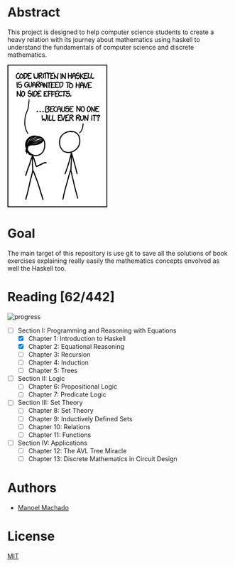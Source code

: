 # Abstract

This project is designed to help computer science students to create a heavy
relation with its journey about mathematics using haskell to understand the
fundamentals of computer science and discrete mathematics.

![haskell](etc/haskell.png)

# Goal

The main target of this repository is use git to save all the solutions of book
exercises explaining really easily the mathematics concepts envolved
as well the Haskell too.

# Reading [62/442]
![progress](http://progressed.io/bar/13)

- [ ] Section I: Programming and Reasoning with Equations
  - [x] Chapter 1: Introduction to Haskell
  - [x] Chapter 2: Equational Reasoning
  - [ ] Chapter 3: Recursion
  - [ ] Chapter 4: Induction
  - [ ] Chapter 5: Trees
- [ ] Section II: Logic
  - [ ] Chapter 6: Propositional Logic
  - [ ] Chapter 7: Predicate Logic
- [ ] Section III: Set Theory
  - [ ] Chapter 8: Set Theory
  - [ ] Chapter 9: Inductively Defined Sets
  - [ ] Chapter 10: Relations
  - [ ] Chapter 11: Functions
- [ ] Section IV: Applications
  - [ ] Chapter 12: The AVL Tree Miracle
  - [ ] Chapter 13: Discrete Mathematics in Circuit Design

# Authors

* [Manoel Machado](https://www.github.com/ryukinix)

# License
[MIT](LICENSE)
